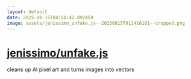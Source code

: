 ```yaml
---
layout: default
date: 2025-08-15T04:58:42.892459
image: assets/jenissimo_unfake.js--20250815T011416181--cropped.png
---
```


# [jenissimo/unfake.js](https://github.com/jenissimo/unfake.js)

cleans up AI pixel art and turns images into vectors
